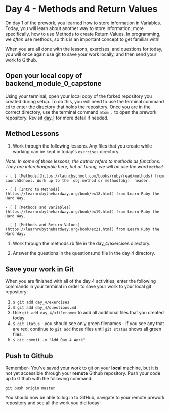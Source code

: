 # Day 4 - Methods and Return Values

On day 1 of the prework, you learned how to store information in Variables. Today, you will learn about another way to store information; more specifically, how to use Methods to create Return Values.  In programming, we _often_ use methods, so this is an important concept to get familiar with!

When you are all done with the lessons, exercises, and questions for today, you will once again use git to save your work locally, and then send your work to Github.

## Open your local copy of backend_module_0_capstone

Using your terminal, open your local copy of the forked repository you created during setup.  To do this, you will need to use the terminal command `cd` to enter the directory that holds the repository. Once you are in the correct directory, use the terminal command `atom .` to open the prework repository. Revisit [day_1](../day_1) for more detail if needed.

## Method Lessons

1. Work through the following lessons. Any files that you create while working can be kept in today's `exercises` directory.

_*Note*: In some of these lessons, the author refers to methods as functions. They are interchangable here, but at Turing, we will be use the word `method`._

    - [ ] [Methods](https://launchschool.com/books/ruby/read/methods) from LaunchSchool. Work up to the `obj.method or method(obj)` header. 

    - [ ] [Intro to Methods](https://learnrubythehardway.org/book/ex18.html) from Learn Ruby the Hard Way.

    - [ ] [Methods and Variables](https://learnrubythehardway.org/book/ex19.html) from Learn Ruby the Hard Way.

    - [ ] [Methods and Return Values](https://learnrubythehardway.org/book/ex21.html) from Learn Ruby the Hard Way.

1. Work through the methods.rb file in the day_4/exercises directory.

1. Answer the questions in the questions.md file in the day_4 directory.

## Save your work in Git

When you are finished with all of the day_4 activities, enter the following commands in your terminal in order to save your work to your local git repository:

1. `$ git add day_4/exercises`
1. `$ git add day_4/questions.md`
1. Use `git add day_4/<filename>` to add all additional files that you created today
1. `$ git status` - you should see only green filenames - if you see any that are red, continue to `git add` those files until `git status` shows all green files.
1. `$ git commit -m "Add Day 4 Work"`

## Push to Github

Remember- You've saved your work to git on your **local** machine, but it is not yet accessible through your **remote** Github repository. Push your code up to Github with the following command:

```
git push origin master
```

You should now be able to log in to GitHub, navigate to your remote prework repository and see all the work you did today!
